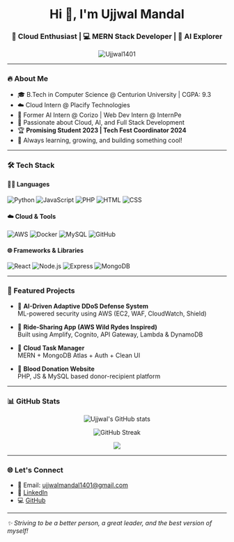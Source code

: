 <h1 align="center">Hi 👋, I'm Ujjwal Mandal</h1>
<h3 align="center">🚀 Cloud Enthusiast | 💻 MERN Stack Developer | 🧠 AI Explorer</h3>

<p align="center">
  <img src="https://komarev.com/ghpvc/?username=Ujjwal1401&label=Profile%20views&color=0e75b6&style=flat" alt="Ujjwal1401" />
</p>

---

### 🔥 About Me

- 🎓 B.Tech in Computer Science @ Centurion University | CGPA: 9.3  
- ☁️ Cloud Intern @ Placify Technologies  
- 🤖 Former AI Intern @ Corizo | Web Dev Intern @ InternPe  
- 💼 Passionate about Cloud, AI, and Full Stack Development  
- 🏆 **Promising Student 2023 | Tech Fest Coordinator 2024**  
- 🧠 Always learning, growing, and building something cool!

---

### 🛠️ Tech Stack

#### 👨‍💻 Languages
![Python](https://img.shields.io/badge/Python-3776AB?style=flat&logo=python&logoColor=white)
![JavaScript](https://img.shields.io/badge/JavaScript-F7DF1E?style=flat&logo=javascript&logoColor=black)
![PHP](https://img.shields.io/badge/PHP-777BB4?style=flat&logo=php&logoColor=white)
![HTML](https://img.shields.io/badge/HTML5-E34F26?style=flat&logo=html5&logoColor=white)
![CSS](https://img.shields.io/badge/CSS3-1572B6?style=flat&logo=css3&logoColor=white)

#### ☁️ Cloud & Tools
![AWS](https://img.shields.io/badge/AWS-232F3E?style=flat&logo=amazonaws&logoColor=white)
![Docker](https://img.shields.io/badge/Docker-2496ED?style=flat&logo=docker&logoColor=white)
![MySQL](https://img.shields.io/badge/MySQL-4479A1?style=flat&logo=mysql&logoColor=white)
![GitHub](https://img.shields.io/badge/GitHub-100000?style=flat&logo=github&logoColor=white)

#### 🌐 Frameworks & Libraries
![React](https://img.shields.io/badge/React-20232A?style=flat&logo=react&logoColor=61DAFB)
![Node.js](https://img.shields.io/badge/Node.js-339933?style=flat&logo=nodedotjs&logoColor=white)
![Express](https://img.shields.io/badge/Express.js-000000?style=flat&logo=express&logoColor=white)
![MongoDB](https://img.shields.io/badge/MongoDB-4EA94B?style=flat&logo=mongodb&logoColor=white)

---

### 🚀 Featured Projects

- 🔐 **AI-Driven Adaptive DDoS Defense System**  
  ML-powered security using AWS (EC2, WAF, CloudWatch, Shield)

- 🚖 **Ride-Sharing App (AWS Wild Rydes Inspired)**  
  Built using Amplify, Cognito, API Gateway, Lambda & DynamoDB

- 📅 **Cloud Task Manager**  
  MERN + MongoDB Atlas + Auth + Clean UI

- 💉 **Blood Donation Website**  
  PHP, JS & MySQL based donor-recipient platform

---

### 📊 GitHub Stats

<p align="center">
  <img src="https://github-readme-stats.vercel.app/api?username=Ujjwal1401&show_icons=true&theme=radical" alt="Ujjwal's GitHub stats" />
</p>
<p align="center">
  <img src="https://github-readme-streak-stats.herokuapp.com/?user=Ujjwal1401&theme=radical" alt="GitHub Streak" />
</p>
<p align="center">
  <img src="https://github-readme-stats.vercel.app/api/top-langs/?username=Ujjwal1401&layout=compact&theme=radical" />
</p>

---

### 🌐 Let's Connect

- 📧 Email: [ujjwalmandal1401@gmail.com](mailto:ujjwalmandal1401@gmail.com)  
- 🔗 [LinkedIn](https://www.linkedin.com/in/ujjwal-mandal1401)  
- 💻 [GitHub](https://github.com/Ujjwal1401)

---

_✨ Striving to be a better person, a great leader, and the best version of myself!_
